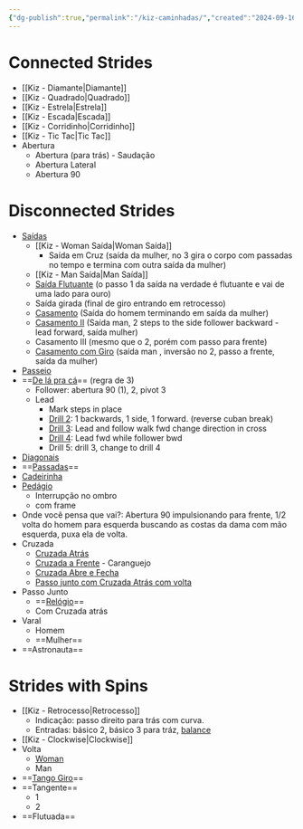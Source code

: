 ```yaml
---
{"dg-publish":true,"permalink":"/kiz-caminhadas/","created":"2024-09-16T14:08:44.986-04:00","updated":"2024-09-18T12:39:05.257-04:00"}
---
```



# Connected Strides

- [[Kiz - Diamante\|Diamante]]
- [[Kiz - Quadrado\|Quadrado]]
- [[Kiz - Estrela\|Estrela]]
- [[Kiz - Escada\|Escada]]
- [[Kiz - Corridinho\|Corridinho]]
- [[Kiz - Tic Tac\|Tic Tac]]
- Abertura
	- Abertura (para trás) - Saudação
	- Abertura Lateral
	- Abertura 90

# Disconnected Strides

- [Saídas](https://youtu.be/GxeaaQzvdT8?si=hYJ-Fk4iawheMSRZ&t=966)
	- [[Kiz - Woman Saída\|Woman Saída]]
		- Saída em Cruz (saída da mulher, no 3 gira o corpo com passadas no tempo e termina com outra saída da mulher)
	- [[Kiz - Man Saída\|Man Saída]]
	- [Saída Flutuante](https://youtu.be/fIPdbsICV-c?si=I75rbUDd4smlpImk) (o passo 1 da saída na verdade é flutuante e vai de uma lado para ouro)
	- Saída girada (final de giro entrando em retrocesso)
	- [Casamento](https://youtu.be/GxeaaQzvdT8?si=1n4lIMzpOniNQ5DA&t=562) (Saída do homem terminando em saída da mulher)
	- [Casamento II](https://youtu.be/GxeaaQzvdT8?si=8VAIxmM-mWzK9WXI&t=640) (Saída man, 2 steps to the side follower backward - lead forward, saída mulher)
	- Casamento III (mesmo que o 2, porém com passo para frente)
	- [Casamento com Giro](https://youtu.be/GxeaaQzvdT8?si=CEjIQqlz4jBRgySx&t=781) (saída man , inversão no 2, passo a frente, saída da mulher)
- [Passeio](https://youtu.be/SdZOmVjyeVw?si=avsdwjICzN6-b7wH)
- ==[De lá pra cá](https://youtu.be/qzsj4ShqJXM?si=gOjG5qhZc86OIKpp&t=651)== (regra de 3)
	- Follower: abertura 90 (1), 2, pivot 3
	- Lead
		- Mark steps in place
		- [Drill 2](https://youtu.be/qzsj4ShqJXM?si=GLxkkkMABWlcbg-b&t=208): 1 backwards, 1 side, 1 forward. (reverse cuban break)
		- [Drill 3](https://youtu.be/qzsj4ShqJXM?si=EpImO44TkNJ4ad8o&t=347): Lead and follow walk fwd change direction in cross
		- [Drill 4](https://youtu.be/qzsj4ShqJXM?si=JbN_jInK8FF13gi3&t=456): Lead fwd while follower bwd
		- Drill 5: drill 3, change to drill 4
- [Diagonais](https://youtu.be/XBJxKKIzOFc?si=lbAoHJsz6hGhOs-h)
- ==[Passadas](https://youtu.be/tFOO2V4IZMA?si=OWdTuwMz_ygwMSYF&t=6)==
- [Cadeirinha](https://youtu.be/Ql9c9NFI4_8?si=QhDFvUF4UPcMSpcS)
- [Pedágio](https://youtu.be/aprZyUIE72o?si=WG1148bXqXeTycBj)
	- Interrupção no ombro
	- com frame
- Onde você pensa que vai?: Abertura 90 impulsionando para frente, 1/2 volta do homem para esquerda buscando as costas da dama com mão esquerda, puxa ela de volta.
- Cruzada
	- [Cruzada Atrás](https://youtu.be/OYtkgTlX3LA?si=ymM00OalLDV3zyXW)
	- [Cruzada a Frente](https://youtu.be/xULxFEtKis8?si=wY81KJZTsXTXySQG&t=60) - Caranguejo
	- [Cruzada Abre e Fecha](https://youtu.be/2lN9WdCBDhM?si=WdigK08fj9Yr4UR_&t=119)
	- [Passo junto com Cruzada Atrás com volta](https://youtu.be/2lN9WdCBDhM?si=5cIlJ3IlJKNwHav7&t=81)
- Passo Junto
	- ==[Relógio](https://youtu.be/r-e6VsdLlpM?si=xtr_c6OTkodDm0bW)==
	- Com Cruzada atrás
- Varal
	- Homem
	- ==Mulher==
- ==Astronauta==

# Strides with Spins

- [[Kiz - Retrocesso\|Retrocesso]]
	- Indicação: passo direito para trás com curva.
	- Entradas: básico 2, básico 3 para tráz, [balance](https://youtu.be/kdUS6reIsjw?si=Zbc6LbVpIg8W7kCB)
- [[Kiz - Clockwise\|Clockwise]]
- Volta
	- [Woman](https://youtu.be/cnfsT64e810?si=SwlWmCNrht62w-vl)
	- Man
- ==[Tango Giro](https://www.youtube.com/watch?v=eNN3tjgi5yU&list=PLwK81NqKJka0fy__-SP-TY-Hdcndorn6X)==
- ==Tangente==
	- 1
	- 2
- ==Flutuada==

